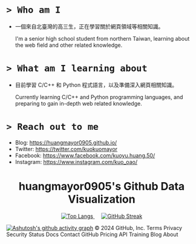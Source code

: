 <link rel='stylesheet' href='https://cdn-uicons.flaticon.com/2.1.0/uicons-brands/css/uicons-brands.css'>

# `> Who am I`

- 一個來自北臺灣的高三生，正在學習關於網頁領域等相關知識。

  I'm a senior high school student from northern Taiwan, learning about the web field and other related knowledge.


# `> What am I learning about`

- 目前學習 C/C++ 和 Python 程式語言，以及準備深入網頁相關知識。

  Currently learning C/C++ and Python programming languages, and preparing to gain in-depth web related knowledge.

# `> Reach out to me`

- Blog: https://huangmayor0905.github.io/
- Twitter: https://twitter.com/kuokuomayor
- Facebook: https://www.facebook.com/kuoyu.huang.50/
- Instagram: https://www.instagram.com/kuo_oao/

<h1 align="center">huangmayor0905's Github Data Visualization</h1>
<p align="center">
  <a href="https://github.com/DenverCoder1/github-readme-streak-stats">
    <img title="Top Langs" src="https://github-readme-stats.vercel.app/api/top-langs/?username=huangmayor0905&hide=html,css,javascript&langs_count=8&theme=react"/>
  </a>
  </a>&emsp;</a>
  <a href="https://git.io/streak-stats"><img src="https://streak-stats.demolab.com?user=huangmayor0905&theme=transparent&mode=weekly&card_width=500&background=282C34&border=EBEBEB&stroke=EBEBEB&ring=00E7FF&fire=00E7FF&currStreakNum=00E7FF&sideNums=00E7FF&currStreakLabel=EBEBEB&sideLabels=EBEBEB&dates=75AFEB" alt="GitHub Streak" /></a>
</p>

<!-- ![snake gif](https://github.com/huangmayor0905/huangmayor0905/blob/output/github-contribution-grid-snake.svg#gh-dark-mode-only) -->
[![Ashutosh's github activity graph](https://github-readme-activity-graph.vercel.app/graph?username=huangmayor0905&theme=react)](https://github.com/ashutosh00710/github-readme-activity-graph)
© 2024 GitHub, Inc. Terms Privacy Security Status Docs Contact GitHub Pricing API Training Blog About
